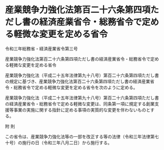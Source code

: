 # 産業競争力強化法第百二十六条第四項ただし書の経済産業省令・総務省令で定める軽微な変更を定める省令

令和三年総務省・経済産業省令第三号

産業競争力強化法第百二十六条第四項ただし書の経済産業省令・総務省令で定める軽微な変更を定める省令

産業競争力強化法（平成二十五年法律第九十八号）第百二十六条第四項ただし書の規定に基づき、産業競争力強化法第百二十六条第四項ただし書の経済産業省令・総務省令で定める軽微な変更を定める省令を次のように定める。

産業競争力強化法（平成二十五年法律第九十八号）第百二十六条第四項ただし書の経済産業省令・総務省令で定める軽微な変更は、同条第一項に規定する創業支援等事業の実施に関する指針に定める事項の実質的な変更を伴わないものとする。

附 則

この省令は、産業競争力強化法等の一部を改正する等の法律（令和三年法律第七十号）の施行の日（令和三年八月二日）から施行する。
